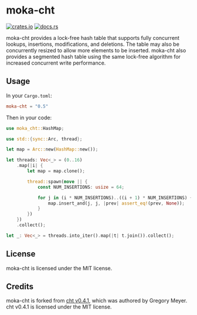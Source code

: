# moka-cht

[![crates.io](https://img.shields.io/crates/v/moka-cht.svg)](https://crates.io/crates/moka-cht)
[![docs.rs](https://docs.rs/moka-cht/badge.svg)](https://docs.rs/moka-cht)

moka-cht provides a lock-free hash table that supports fully concurrent lookups,
insertions, modifications, and deletions. The table may also be concurrently
resized to allow more elements to be inserted. moka-cht also provides a segmented
hash table using the same lock-free algorithm for increased concurrent write
performance.

## Usage

In your `Cargo.toml`:

```toml
moka-cht = "0.5"
```

Then in your code:

```rust
use moka_cht::HashMap;

use std::{sync::Arc, thread};

let map = Arc::new(HashMap::new());

let threads: Vec<_> = (0..16)
    .map(|i| {
        let map = map.clone();

        thread::spawn(move || {
            const NUM_INSERTIONS: usize = 64;

            for j in (i * NUM_INSERTIONS)..((i + 1) * NUM_INSERTIONS) {
                map.insert_and(j, j, |prev| assert_eq!(prev, None));
            }
        })
    })
    .collect();

let _: Vec<_> = threads.into_iter().map(|t| t.join()).collect();
```

## License

moka-cht is licensed under the MIT license.

## Credits

moka-cht is forked from [cht v0.4.1][cht-v041], which was authored by Gregory Meyer.
cht v0.4.1 is licensed under the MIT license.

[cht-v041]: https://github.com/Gregory-Meyer/cht/tree/v0.4.1
